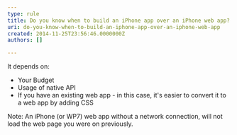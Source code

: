 ```yaml
---
type: rule
title: Do you know when to build an iPhone app over an iPhone web app?
uri: do-you-know-when-to-build-an-iphone-app-over-an-iphone-web-app
created: 2014-11-25T23:56:46.0000000Z
authors: []

---
```




<span class='intro'> <p>
                    It depends on&#58;</p><ul><li>Your Budget</li><li>Usage of native API</li><li>If you have an existing web app - in this case, it's easier to convert it to a web app by adding CSS</li></ul><p>
                    Note&#58; An iPhone (or WP7) web app without a network 
connection, will not load the web page you were on previously.
                </p> </span>




